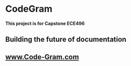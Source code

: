 # CodeGram

#### This project is for Capstone ECE496

## Building the future of documentation

## www.Code-Gram.com ##
